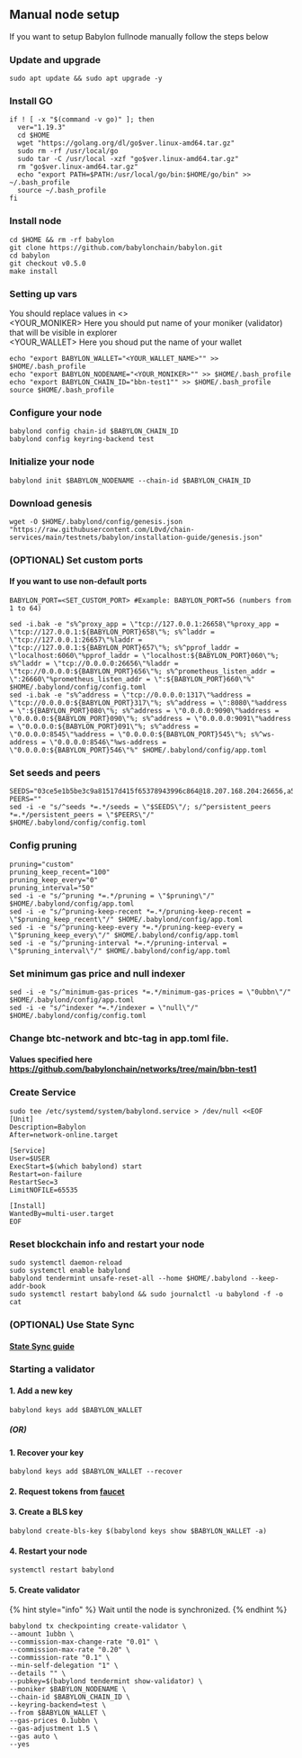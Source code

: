 ## Manual node setup
If you want to setup Babylon fullnode manually follow the steps below

### Update and upgrade
```
sudo apt update && sudo apt upgrade -y
```

### Install GO
```
if ! [ -x "$(command -v go)" ]; then
  ver="1.19.3"
  cd $HOME
  wget "https://golang.org/dl/go$ver.linux-amd64.tar.gz"
  sudo rm -rf /usr/local/go
  sudo tar -C /usr/local -xzf "go$ver.linux-amd64.tar.gz"
  rm "go$ver.linux-amd64.tar.gz"
  echo "export PATH=$PATH:/usr/local/go/bin:$HOME/go/bin" >> ~/.bash_profile
  source ~/.bash_profile
fi
```

### Install node
```
cd $HOME && rm -rf babylon
git clone https://github.com/babylonchain/babylon.git
cd babylon
git checkout v0.5.0
make install
```


### Setting up vars
You should replace values in <> <br />
<YOUR_MONIKER> Here you should put name of your moniker (validator) that will be visible in explorer <br />
<YOUR_WALLET> Here you shoud put the name of your wallet

```
echo "export BABYLON_WALLET="<YOUR_WALLET_NAME>"" >> $HOME/.bash_profile
echo "export BABYLON_NODENAME="<YOUR_MONIKER>"" >> $HOME/.bash_profile
echo "export BABYLON_CHAIN_ID="bbn-test1"" >> $HOME/.bash_profile
source $HOME/.bash_profile
```


### Configure your node
```
babylond config chain-id $BABYLON_CHAIN_ID
babylond config keyring-backend test
```

### Initialize your node
```
babylond init $BABYLON_NODENAME --chain-id $BABYLON_CHAIN_ID
```

### Download genesis
```
wget -O $HOME/.babylond/config/genesis.json "https://raw.githubusercontent.com/L0vd/chain-services/main/testnets/babylon/installation-guide/genesis.json"
```

### (OPTIONAL) Set custom ports

#### If you want to use non-default ports
```
BABYLON_PORT=<SET_CUSTOM_PORT> #Example: BABYLON_PORT=56 (numbers from 1 to 64)
```
```
sed -i.bak -e "s%^proxy_app = \"tcp://127.0.0.1:26658\"%proxy_app = \"tcp://127.0.0.1:${BABYLON_PORT}658\"%; s%^laddr = \"tcp://127.0.0.1:26657\"%laddr = \"tcp://127.0.0.1:${BABYLON_PORT}657\"%; s%^pprof_laddr = \"localhost:6060\"%pprof_laddr = \"localhost:${BABYLON_PORT}060\"%; s%^laddr = \"tcp://0.0.0.0:26656\"%laddr = \"tcp://0.0.0.0:${BABYLON_PORT}656\"%; s%^prometheus_listen_addr = \":26660\"%prometheus_listen_addr = \":${BABYLON_PORT}660\"%" $HOME/.babylond/config/config.toml
sed -i.bak -e "s%^address = \"tcp://0.0.0.0:1317\"%address = \"tcp://0.0.0.0:${BABYLON_PORT}317\"%; s%^address = \":8080\"%address = \":${BABYLON_PORT}080\"%; s%^address = \"0.0.0.0:9090\"%address = \"0.0.0.0:${BABYLON_PORT}090\"%; s%^address = \"0.0.0.0:9091\"%address = \"0.0.0.0:${BABYLON_PORT}091\"%; s%^address = \"0.0.0.0:8545\"%address = \"0.0.0.0:${BABYLON_PORT}545\"%; s%^ws-address = \"0.0.0.0:8546\"%ws-address = \"0.0.0.0:${BABYLON_PORT}546\"%" $HOME/.babylond/config/app.toml
```


### Set seeds and peers
```
SEEDS="03ce5e1b5be3c9a81517d415f65378943996c864@18.207.168.204:26656,a5fabac19c732bf7d814cf22e7ffc23113dc9606@34.238.169.221:26656"
PEERS=""
sed -i -e "s/^seeds *=.*/seeds = \"$SEEDS\"/; s/^persistent_peers *=.*/persistent_peers = \"$PEERS\"/" $HOME/.babylond/config/config.toml
```

### Config pruning
```
pruning="custom"
pruning_keep_recent="100"
pruning_keep_every="0"
pruning_interval="50"
sed -i -e "s/^pruning *=.*/pruning = \"$pruning\"/" $HOME/.babylond/config/app.toml
sed -i -e "s/^pruning-keep-recent *=.*/pruning-keep-recent = \"$pruning_keep_recent\"/" $HOME/.babylond/config/app.toml
sed -i -e "s/^pruning-keep-every *=.*/pruning-keep-every = \"$pruning_keep_every\"/" $HOME/.babylond/config/app.toml
sed -i -e "s/^pruning-interval *=.*/pruning-interval = \"$pruning_interval\"/" $HOME/.babylond/config/app.toml
```

### Set minimum gas price and null indexer
```
sed -i -e "s/^minimum-gas-prices *=.*/minimum-gas-prices = \"0ubbn\"/" $HOME/.babylond/config/app.toml
sed -i -e "s/^indexer *=.*/indexer = \"null\"/" $HOME/.babylond/config/config.toml
```

### Change btc-network and btc-tag in app.toml file.
#### Values specified here https://github.com/babylonchain/networks/tree/main/bbn-test1


### Create Service
```
sudo tee /etc/systemd/system/babylond.service > /dev/null <<EOF
[Unit]
Description=Babylon
After=network-online.target

[Service]
User=$USER
ExecStart=$(which babylond) start
Restart=on-failure
RestartSec=3
LimitNOFILE=65535

[Install]
WantedBy=multi-user.target
EOF
```

### Reset blockchain info and restart your node
```
sudo systemctl daemon-reload
sudo systemctl enable babylond
babylond tendermint unsafe-reset-all --home $HOME/.babylond --keep-addr-book
sudo systemctl restart babylond && sudo journalctl -u babylond -f -o cat
```


### (OPTIONAL) Use State Sync

#### [State Sync guide]()


### Starting a validator

#### 1. Add a new key
```
babylond keys add $BABYLON_WALLET
```
##### (OR)

#### 1. Recover your key
```
babylond keys add $BABYLON_WALLET --recover
```

#### 2. Request tokens from [faucet](https://discord.com/channels/1046686458070700112/1075371070493831259)

#### 3. Create a BLS key
```
babylond create-bls-key $(babylond keys show $BABYLON_WALLET -a)
```

#### 4. Restart your node
```
systemctl restart babylond
```

#### 5. Create validator
{% hint style="info" %}
Wait until the node is synchronized.
{% endhint %}

```
babylond tx checkpointing create-validator \
--amount 1ubbn \
--commission-max-change-rate "0.01" \
--commission-max-rate "0.20" \
--commission-rate "0.1" \
--min-self-delegation "1" \
--details "" \
--pubkey=$(babylond tendermint show-validator) \
--moniker $BABYLON_NODENAME \
--chain-id $BABYLON_CHAIN_ID \
--keyring-backend=test \
--from $BABYLON_WALLET \
--gas-prices 0.1ubbn \
--gas-adjustment 1.5 \
--gas auto \
--yes
```
